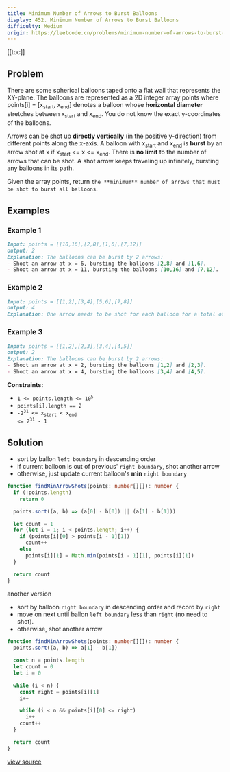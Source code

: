 ```yaml
---
title: Minimum Number of Arrows to Burst Balloons
display: 452. Minimum Number of Arrows to Burst Balloons
difficulty: Medium
origin: https://leetcode.cn/problems/minimum-number-of-arrows-to-burst-balloons
---
```


[[toc]]

## Problem

There are some spherical balloons taped onto a flat wall that represents the XY-plane. The balloons are represented as a 2D integer array points where points[i] = [x<sub>start</sub>, x<sub>end</sub>] denotes a balloon whose **horizontal diameter** stretches between x<sub>start</sub> and x<sub>end</sub>. You do not know the exact y-coordinates of the balloons.

Arrows can be shot up **directly vertically** (in the positive y-direction) from different points along the x-axis. A balloon with x<sub>start</sub> and x<sub>end</sub> is **burst** by an arrow shot at x if x<sub>start</sub> &lt;= x &lt;= x<sub>end</sub>. There is **no limit** to the number of arrows that can be shot. A shot arrow keeps traveling up infinitely, bursting any balloons in its path.

Given the array points, return `the **minimum** number of arrows that must be shot to burst all balloons`.

## Examples

### Example 1

```md
Input: points = [[10,16],[2,8],[1,6],[7,12]]
output: 2
Explanation: The balloons can be burst by 2 arrows:
- Shoot an arrow at x = 6, bursting the balloons [2,8] and [1,6].
- Shoot an arrow at x = 11, bursting the balloons [10,16] and [7,12].
```

### Example 2

```md
Input: points = [[1,2],[3,4],[5,6],[7,8]]
output: 4
Explanation: One arrow needs to be shot for each balloon for a total of 4 arrows.
```

### Example 3

```md
Input: points = [[1,2],[2,3],[3,4],[4,5]]
output: 2
Explanation: The balloons can be burst by 2 arrows:
- Shoot an arrow at x = 2, bursting the balloons [1,2] and [2,3].
- Shoot an arrow at x = 4, bursting the balloons [3,4] and [4,5].
```

**Constraints:**

- <code>1 &lt;= points.length &lt;= 10<sup>5</sup></code>
- <code>points[i].length == 2</code>
- <code>-2<sup>31</sup> &lt;= x<sub>start</sub> &lt; x<sub>end</sub> &lt;= 2<sup>31</sup> - 1</code>

## Solution

- sort by ballon `left boundary` in descending order
- if current balloon is out of previous' `right boundary`, shot another arrow
- otherwise, just update current balloon's **min** `right boundary`

```ts
function findMinArrowShots(points: number[][]): number {
  if (!points.length)
    return 0

  points.sort((a, b) => (a[0] - b[0]) || (a[1] - b[1]))

  let count = 1
  for (let i = 1; i < points.length; i++) {
    if (points[i][0] > points[i - 1][1])
      count++
    else
      points[i][1] = Math.min(points[i - 1][1], points[i][1])
  }

  return count
}
```

another version

- sort by balloon `right boundary` in descending order and record by `right`
- move on next until ballon `left boundary` less than `right` (no need to shot).
- otherwise, shot another arrow

```ts
function findMinArrowShots(points: number[][]): number {
  points.sort((a, b) => a[1] - b[1])

  const n = points.length
  let count = 0
  let i = 0

  while (i < n) {
    const right = points[i][1]
    i++

    while (i < n && points[i][0] <= right)
      i++
    count++
  }

  return count
}
```

[view source](https://leetcode.cn/problems/minimum-number-of-arrows-to-burst-balloons)
